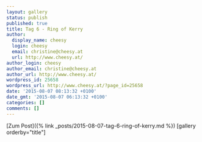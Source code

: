 ```yaml
---
layout: gallery
status: publish
published: true
title: Tag 6 - Ring of Kerry
author:
  display_name: cheesy
  login: cheesy
  email: christine@cheesy.at
  url: http://www.cheesy.at/
author_login: cheesy
author_email: christine@cheesy.at
author_url: http://www.cheesy.at/
wordpress_id: 25658
wordpress_url: http://www.cheesy.at/?page_id=25658
date: '2015-08-07 08:13:32 +0100'
date_gmt: '2015-08-07 06:13:32 +0100'
categories: []
comments: []
---
```


[Zum Post]({% link _posts/2015-08-07-tag-6-ring-of-kerry.md %})
[gallery orderby="title"]
